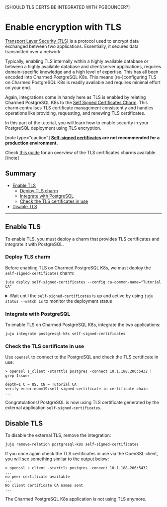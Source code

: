 [SHOULD TLS CERTS BE INTEGRATED WITH PGBOUNCER?]

# Enable encryption with TLS

[Transport Layer Security (TLS)](https://en.wikipedia.org/wiki/Transport_Layer_Security) is a protocol used to encrypt data exchanged between two applications. Essentially, it secures data transmitted over a network.

Typically, enabling TLS internally within a highly available database or between a highly available database and client/server applications, requires domain-specific knowledge and a high level of expertise. This has all been encoded into Charmed PostgreSQL K8s. This means (re-)configuring TLS on Charmed PostgreSQL K8s is readily available and requires minimal effort on your end.

Again, integrations come in handy here as TLS is enabled by relating Charmed PostgreSQL K8s to the [Self Signed Certificates Charm](https://charmhub.io/self-signed-certificates). This charm centralises TLS certificate management consistently and handles operations like providing, requesting, and renewing TLS certificates.

In this part of the tutorial, you will learn how to enable security in your PostgreSQL deployment using TLS encryption.

[note type="caution"]
**[Self-signed certificates](https://en.wikipedia.org/wiki/Self-signed_certificate) are not recommended for a production environment.**

Check [this guide](/t/11664) for an overview of the TLS certificates charms available. 
[/note]

## Summary
- [Enable TLS](#enable-tls)
  - [Deploy TLS charm](#deploy-tls-charm)
  - [Integrate with PostgreSQL](#integrate-with-postgresql)
  - [Check the TLS certificates in use](#check-the-tls-certificates-in-use)
- [Disable TLS](#disable-tls)

---

## Enable TLS

To enable TLS, you must deploy a charm that provides TLS certificates and integrate it with PostgreSQL.

### Deploy TLS charm

Before enabling TLS on Charmed PostgreSQL K8s, we must deploy the `self-signed-certificates` charm:
```shell
juju deploy self-signed-certificates --config ca-common-name="Tutorial CA"
```
<details>
<summary>Wait until the <code>self-signed-certificates</code> is up and active by using <code>juju status --watch 1s</code> to monitor the deployment status</summary>

```shell
Model     Controller  Cloud/Region        Version  SLA          Timestamp
tutorial  charm-dev   microk8s/localhost  3.1.7    unsupported  12:18:05+01:00

App                        Version  Status   Scale  Charm                      Channel    Rev  Address         Exposed  Message
postgresql-k8s                      active       2  postgresql-k8s             14/stable  56   10.152.183.167  no
self-signed-certificates            active       1  self-signed-certificates   stable     72   10.152.183.138  no

Unit                          Workload    Agent  Address       Ports  Message
postgresql-k8s/0*             active      idle   10.1.188.206         Primary
postgresql-k8s/1              active      idle   10.1.188.209
self-signed-certificates/0*   active      idle   10.1.188.212
```

</details>

### Integrate with PostgreSQL

To enable TLS on Charmed PostgreSQL K8s, integrate the two applications:
```shell
juju integrate postgresql-k8s self-signed-certificates
```

### Check the TLS certificate in use

Use `openssl` to connect to the PostgreSQL and check the TLS certificate in use:
```shell
> openssl s_client -starttls postgres -connect 10.1.188.206:5432 | grep Issuer
...
depth=1 C = US, CN = Tutorial CA
verify error:num=19:self-signed certificate in certificate chain
...
```
Congratulations! PostgreSQL is now using TLS certificate generated by the external application `self-signed-certificates`.


## Disable TLS

To disable the external TLS, remove the integration:
```shell
juju remove-relation postgresql-k8s self-signed-certificates
```

If you once again check the TLS certificates in use via the OpenSSL client, you will see something similar to the output below:
```shell
> openssl s_client -starttls postgres -connect 10.1.188.206:5432
...
no peer certificate available
---
No client certificate CA names sent
...
```

The Charmed PostgreSQL K8s application is not using TLS anymore.